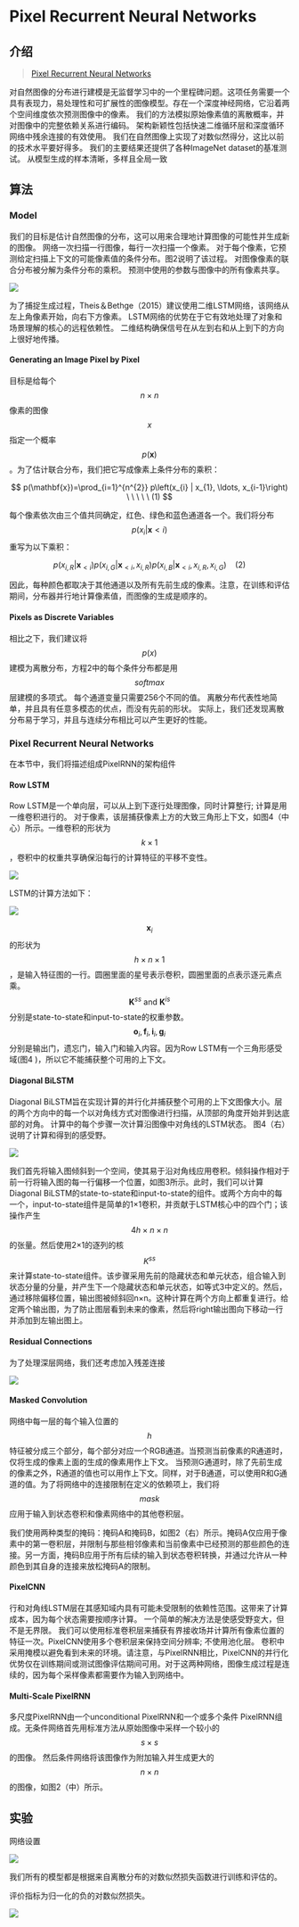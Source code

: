 # Pixel Recurrent Neural Networks

## 介绍

> [Pixel Recurrent Neural Networks](https://arxiv.org/pdf/1601.06759.pdf)

对自然图像的分布进行建模是无监督学习中的一个里程碑问题。这项任务需要一个具有表现力，易处理性和可扩展性的图像模型。存在一个深度神经网络，它沿着两个空间维度依次预测图像中的像素。 我们的方法模拟原始像素值的离散概率，并对图像中的完整依赖关系进行编码。 架构新颖性包括快速二维循环层和深度循环网络中残余连接的有效使用。 我们在自然图像上实现了对数似然得分，这比以前的技术水平要好得多。 我们的主要结果还提供了各种ImageNet dataset的基准测试。 从模型生成的样本清晰，多样且全局一致

## 算法

### Model

我们的目标是估计自然图像的分布，这可以用来合理地计算图像的可能性并生成新的图像。 网络一次扫描一行图像，每行一次扫描一个像素。 对于每个像素，它预测给定扫描上下文的可能像素值的条件分布。图2说明了该过程。 对图像像素的联合分布被分解为条件分布的乘积。 预测中使用的参数与图像中的所有像素共享。

![](../../.gitbook/assets/image.png)

为了捕捉生成过程，Theis＆Bethge（2015）建议使用二维LSTM网络，该网络从左上角像素开始，向右下方像素。 LSTM网络的优势在于它有效地处理了对象和场景理解的核心的远程依赖性。 二维结构确保信号在从左到右和从上到下的方向上很好地传播。

#### Generating an Image Pixel by Pixel

目标是给每个 $$n×n$$ 像素的图像 $$x$$ 指定一个概率 $$p(\mathbf{x})$$ 。为了估计联合分布，我们把它写成像素上条件分布的乘积：

$$
p(\mathbf{x})=\prod_{i=1}^{n^{2}} p\left(x_{i} | x_{1}, \ldots, x_{i-1}\right) \ \ \ \ \ (1)
$$

每个像素依次由三个值共同确定，红色、绿色和蓝色通道各一个。我们将分布 $$p\left(x_{i} | \mathbf{x}<i\right)$$ 重写为以下乘积：

$$
p\left(x_{i, R} | \mathbf{x}_{<i}\right) p\left(x_{i, G} | \mathbf{x}_{<i}, x_{i, R}\right) p\left(x_{i, B} | \mathbf{x}_{<i}, x_{i, R}, x_{i, G}\right) \ \ \ \ (2)
$$

因此，每种颜色都取决于其他通道以及所有先前生成的像素。注意，在训练和评估期间，分布器并行地计算像素值，而图像的生成是顺序的。

#### Pixels as Discrete Variables

相比之下，我们建议将 $$p(x)$$ 建模为离散分布，方程2中的每个条件分布都是用 $$softmax$$ 层建模的多项式。 每个通道变量只需要256个不同的值。 离散分布代表性地简单，并且具有任意多模态的优点，而没有先前的形状。 实际上，我们还发现离散分布易于学习，并且与连续分布相比可以产生更好的性能。

### Pixel Recurrent Neural Networks

在本节中，我们将描述组成PixelRNN的架构组件

#### Row LSTM

Row LSTM是一个单向层，可以从上到下逐行处理图像，同时计算整行; 计算是用一维卷积进行的。 对于像素，该层捕获像素上方的大致三角形上下文，如图4（中心）所示。一维卷积的形状为 $$k \times 1$$ ，卷积中的权重共享确保沿每行的计算特征的平移不变性。

![](../../.gitbook/assets/image%20%2812%29.png)

LSTM的计算方法如下：

![](../../.gitbook/assets/image%20%2821%29.png)

$$\mathbf{x}_{i}$$ 的形状为 $$h \times n \times 1$$ ，是输入特征图的一行。圆圈里面的星号表示卷积，圆圈里面的点表示逐元素点乘。 $$\mathbf{K}^{s s} \text { and } \mathbf{K}^{i s}$$ 分别是state-to-state和input-to-state的权重参数。 $$\mathbf{o}_{i}, \mathbf{f}_{i}, \mathbf{i}_{i}, \mathbf{g}_{i}$$ 分别是输出门，遗忘门，输入门和输入内容。因为Row LSTM有一个三角形感受域\(图4 \)，所以它不能捕获整个可用的上下文。

#### Diagonal BiLSTM

Diagonal BiLSTM旨在实现计算的并行化并捕获整个可用的上下文图像大小。层的两个方向中的每一个以对角线方式对图像进行扫描，从顶部的角度开始并到达底部的对角。 计算中的每个步骤一次计算沿图像中对角线的LSTM状态。 图4（右）说明了计算和得到的感受野。

![](../../.gitbook/assets/image%20%2834%29.png)

我们首先将输入图倾斜到一个空间，使其易于沿对角线应用卷积。倾斜操作相对于前一行将输入图的每一行偏移一个位置，如图3所示。此时，我们可以计算Diagonal BiLSTM的state-to-state和input-to-state的组件。或两个方向中的每一个，input-to-state组件是简单的1×1卷积，并贡献于LSTM核心中的四个门；该操作产生 $$4 h \times n \times n$$ 的张量。然后使用2×1的逐列的核 $$K^{s s}$$ 来计算state-to-state组件。该步骤采用先前的隐藏状态和单元状态，组合输入到状态分量的分量，并产生下一个隐藏状态和单元状态，如等式3中定义的。然后，通过移除偏移位置，输出图被倾斜回n×n。这种计算在两个方向上都重复进行。给定两个输出图，为了防止图层看到未来的像素，然后将right输出图向下移动一行并添加到左输出图上。

#### Residual Connections

为了处理深层网络，我们还考虑加入残差连接

![](../../.gitbook/assets/image%20%2826%29.png)

#### Masked Convolution

网络中每一层的每个输入位置的 $$h$$ 特征被分成三个部分，每个部分对应一个RGB通道。当预测当前像素的R通道时，仅将生成的像素上面的生成的像素用作上下文。 当预测G通道时，除了先前生成的像素之外，R通道的值也可以用作上下文。同样，对于B通道，可以使用R和G通道的值。为了将网络中的连接限制在定义的依赖项上，我们将 $$mask$$ 应用于输入到状态卷积和像素网络中的其他卷积层。

我们使用两种类型的掩码：掩码A和掩码B，如图2（右）所示。掩码A仅应用于像素中的第一卷积层，并限制与那些相邻像素和当前像素中已经预测的那些颜色的连接。另一方面，掩码B应用于所有后续的输入到状态卷积转换，并通过允许从一种颜色到其自身的连接来放松掩码A的限制。

#### PixelCNN

行和对角线LSTM层在其感知域内具有可能未受限制的依赖性范围。这带来了计算成本，因为每个状态需要按顺序计算。 一个简单的解决方法是使感受野变大，但不是无界限。 我们可以使用标准卷积层来捕获有界接收场并计算所有像素位置的特征一次。PixelCNN使用多个卷积层来保持空间分辨率; 不使用池化层。 卷积中采用掩模以避免看到未来的环境。请注意，与PixelRNN相比，PixelCNN的并行化优势仅在训练期间或测试图像评估期间可用。对于这两种网络，图像生成过程是连续的，因为每个采样像素都需要作为输入到网络中。

#### Multi-Scale PixelRNN

多尺度PixelRNN由一个unconditional PixelRNN和一个或多个条件 PixelRNN组成。无条件网络首先用标准方法从原始图像中采样一个较小的 $$s \times s$$ 的图像。 然后条件网络将该图像作为附加输入并生成更大的 $$n×n$$ 的图像，如图2（中）所示。

## 实验

网络设置

![](../../.gitbook/assets/image%20%2853%29.png)

我们所有的模型都是根据来自离散分布的对数似然损失函数进行训练和评估的。

评价指标为归一化的负的对数似然损失。

![](../../.gitbook/assets/image%20%2856%29.png)






